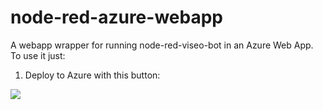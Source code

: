 # node-red-azure-webapp
A webapp wrapper for running node-red-viseo-bot in an Azure Web App.
To use it just:

1. Deploy to Azure with this button:

<a href="https://portal.azure.com/#create/Microsoft.Template/uri/https%3A%2F%2Fraw.githubusercontent.com%2FJpEncausse%2Fviseo-bot-template-azure%2Fmaster%2Fwebapp.json" target="_blank"><img src="http://azuredeploy.net/deploybutton.png"/></a>